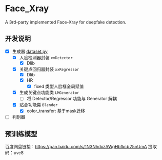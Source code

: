 # Face_Xray
A 3rd-party implemented Face-Xray for deepfake detection.

## 开发说明
- [x] 生成器 [dataset.py](dataset.py)
  - [x] 人脸检测器封装 `xxDetector`
    - [x] Dlib 
  - [x] 关键点回归器封装 `xxRegressor`
    - [x] Dlib
    - [x] HR
      - [x] fixed 类型人脸框全局赋值 
  - [x] 生成关键点功能类 `LMGenerator`
    - [ ] 将 Detector/Regressor 功能与 Generator 解耦
  - [x] 贴合功能类 `Blender`
    - [x] color_transfer: 基于mask迁移 
- [ ] 判别器

## 预训练模型
百度网盘链接：https://pan.baidu.com/s/1N3NhdxzAWgHbfkcb25nUmA  提取码：uvc8

